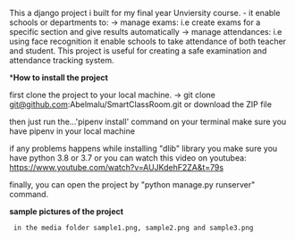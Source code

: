 This a django project i built for my final year Unviersity course.
     - it enable schools or departments to:
              -> manage exams: i.e create exams for a specific section and give results automatically
              -> manage attendances: i.e using face recognition it enable schools to take attendance of  both teacher and student.
This project is useful for creating a safe examination and attendance tracking system.


*********How to install the project********

first clone the project to your local machine.
   -> git clone git@github.com:Abelmalu/SmartClassRoom.git or download the ZIP file

then just run the...'pipenv install' command on your terminal make sure you have pipenv in your local machine


if any problems happens while installing "dlib" library you 
make sure you have python 3.8 or 3.7 or you can watch this video on youtubea:
                 https://www.youtube.com/watch?v=AUJKdehF2ZA&t=79s

finally, you can open the project by "python manage.py runserver" command.

**********sample pictures of the project**********

     in the media folder sample1.png, sample2.png and sample3.png
